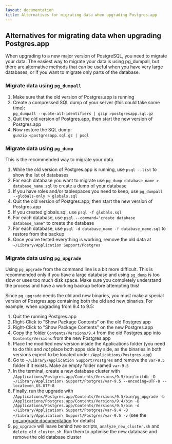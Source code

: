 ```yaml
---
layout: documentation
title: Alternatives for migrating data when upgrading Postgres.app
---
```


## Alternatives for migrating data when upgrading Postgres.app

When upgrading to a new major version of PostgreSQL, you need to migrate your data.
The easiest way to migrate your data is using pg_dumpall,
but there are alternative methods that can be useful
when you have very large databases,
or if you want to migrate only parts of the database.

### Migrate data using `pg_dumpall`

1.	Make sure that the old version of Postgres.app is running
1.	Create a compressed SQL dump of your server (this could take some time):<br>
	`pg_dumpall --quote-all-identifiers | gzip >postgresapp.sql.gz`
1.  Quit the old version of Postgres.app, then start the new version of Postgres.app
1.	Now restore the SQL dump:<br>
	`gunzip <postgresapp.sql.gz | psql`

### Migrate data using `pg_dump`

This is the recommended way to migrate your data.

1. While the old version of Postgres.app is running, use `psql --list` to show the list of databases
1. For each database you want to migrate use `pg_dump database_name > database_name.sql` to create a dump of your database
1. If you have roles and/or tablespaces you need to keep, use `pg_dumpall --globals-only > globals.sql`
1. Quit the old version of Postgres.app, then start the new version of Postgres.app
1. If you created globals.sql, use `psql -f globals.sql`
1. For each database, use `psql --command="create database database_name"` to create the database
1. For each database, use `psql -d database_name -f database_name.sql` to restore from the backup
1. Once you've tested everything is working, remove the old data at `~/Library/Application Support/Postgres`


### Migrate data using `pg_upgrade`

Using `pg_upgrade` from the command line is a bit more difficult.
This is recommended only if you have a large database and using `pg_dump` is too slow or uses too much disk space.
Make sure you completely understand the process and have a working backup before attempting this!

Since `pg_upgrade` needs the old and new binaries, you must make a special version of Postgres.app containing both the old and new binaries. For example, when upgrading from 9.4 to 9.5:

1. Quit the running Postgres.app
2. Right-Click to "Show Package Contents" on the old Postgres.app
3. Right-Click to "Show Package Contents" on the new Postgres.app
4. Copy the folder `Contents/Versions/9.4` from the old Postgres.app into `Contents/Versions` from the new Postgres.app
5. Place the modified new version inside the Applications folder (you need to do this and _not_ place both apps side by side, as the binaries in both versions expect to be located under `/Applications/Postgres.app`)
6. Go to `~/Library/Application Support/Postgres` and remove the `var-9.5` folder if it exists. Make an empty folder named `var-9.5`
7. In the terminal, create a new database cluster with `/Applications/Postgres.app/Contents/Versions/9.5/bin/initdb -D ~/Library/Application\ Support/Postgres/var-9.5 --encoding=UTF-8 --locale=en_US.UTF-8`
8. Finally, run the upgrade with `/Applications/Postgres.app/Contents/Versions/9.5/bin/pg_upgrade -b /Applications/Postgres.app/Contents/Versions/9.4/bin -B /Applications/Postgres.app/Contents/Versions/9.5/bin -d ~/Library/Application\ Support/Postgres/var-9.4 -D ~/Library/Application\ Support/Postgres/var-9.5 -v` (see the [pg_upgrade documentation](http://www.postgresql.org/docs/current/static/pgupgrade.html) for details)
9. `pg_upgrade` will leave behind two scripts, `analyze_new_cluster.sh` and `delete_old_cluster.sh`. Run them to optimise the new database and remove the old database cluster
